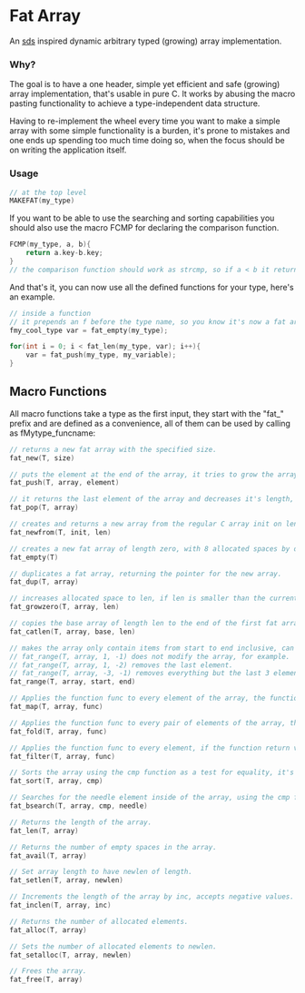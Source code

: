 Fat Array
===
An [sds](https://github.com/antirez/sds) inspired dynamic arbitrary typed (growing) array implementation.

### Why?
The goal is to have a one header, simple yet efficient and safe (growing) array implementation, that's usable in pure C. It works by abusing the macro pasting functionality to achieve a type-independent data structure.

Having to re-implement the wheel every time you want to make a simple array with some simple functionality is a burden, it's prone to mistakes and one ends up spending too much time doing so, when the focus should be on writing the application itself.

### Usage
```c
// at the top level
MAKEFAT(my_type)

```
If you want to be able to use the searching and sorting capabilities you should also use the macro FCMP for declaring the comparison function.
```c
FCMP(my_type, a, b){
	return a.key-b.key;
}
// the comparison function should work as strcmp, so if a < b it returns less than 1, if a == b it returns 0, and if a > b it returns more than 1
```

And that's it, you can now use all the defined functions for your type, here's an example.

```c
// inside a function
// it prepends an f before the type name, so you know it's now a fat array, or fat pointer array
fmy_cool_type var = fat_empty(my_type);

for(int i = 0; i < fat_len(my_type, var); i++){
	var = fat_push(my_type, my_variable);
}

```

## Macro Functions
All macro functions take a type as the first input, they start with the "fat\_" prefix and are defined as a convenience, all of them can be used by calling as fMytype\_funcname:

```c
// returns a new fat array with the specified size.
fat_new(T, size)

// puts the element at the end of the array, it tries to grow the array if there is not enough space at the end of the array, so the function returns a pointer, and should be used as arr = fat_push(type, arr, element).
fat_push(T, array, element)

// it returns the last element of the array and decreases it's length, returns (T){0} if the array is empty.
fat_pop(T, array)

// creates and returns a new array from the regular C array init on length len.
fat_newfrom(T, init, len)

// creates a new fat array of length zero, with 8 allocated spaces by default.
fat_empty(T)

// duplicates a fat array, returning the pointer for the new array.
fat_dup(T, array)

// increases allocated space to len, if len is smaller than the currently allocated space it does nothing.
fat_growzero(T, array, len)

// copies the base array of length len to the end of the first fat array.
fat_catlen(T, array, base, len)

// makes the array only contain items from start to end inclusive, can be used with negative numbers, which wrap around.
// fat_range(T, array, 1, -1) does not modify the array, for example.
// fat_range(T, array, 1, -2) removes the last element.
// fat_range(T, array, -3, -1) removes everything but the last 3 elements.
fat_range(T, array, start, end)

// Applies the function func to every element of the array, the function should have it's prototype as: T func_name(T).
fat_map(T, array, func)

// Applies the function func to every pair of elements of the array, the function should have it's prototype as: T func_name(T,T).
fat_fold(T, array, func)

// Applies the function func to every element, if the function return value is different than 0 it then pushes said element into a new fat array.
fat_filter(T, array, func)

// Sorts the array using the cmp function as a test for equality, it's implemented using quicksort and shellsort.
fat_sort(T, array, cmp)

// Searches for the needle element inside of the array, using the cmp function for a test of equality, the array must be sorted before using.
fat_bsearch(T, array, cmp, needle)

// Returns the length of the array.
fat_len(T, array)

// Returns the number of empty spaces in the array.
fat_avail(T, array)

// Set array length to have newlen of length.
fat_setlen(T, array, newlen)

// Increments the length of the array by inc, accepts negative values.
fat_inclen(T, array, inc)

// Returns the number of allocated elements.
fat_alloc(T, array)

// Sets the number of allocated elements to newlen.
fat_setalloc(T, array, newlen)

// Frees the array.
fat_free(T, array)

```